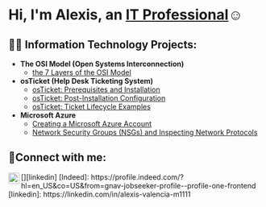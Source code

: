 <h1>Hi, I'm Alexis, an <a href="https://linkedin.com/in/alexis-valencia-m1111">IT Professional</a>☺</h1>

<h2>👨‍💻 Information Technology Projects:</h2>

- <b> The OSI Model (Open Systems Interconnection)</b>
  - [the 7 Layers of the OSI Model](https://github.com/AlexisVal08/The-OSI-Model-)
- <b>osTicket (Help Desk Ticketing System)</b>
  - [osTicket: Prerequisites and Installation](https://github.com/AlexisVal08/ostickets-prereqs)
  - [osTicket: Post-Installation Configuration](https://github.com/AlexisVal08/post-install-config)
  - [osTicket: Ticket Lifecycle Examples](https://github.com/AlexisVal08/ticket-lifecycle)
- <b>Microsoft Azure</b>
  - [Creating a Microsoft Azure Account](https://github.com/AlexisVal08/configure-ad)
  - [Network Security Groups (NSGs) and Inspecting Network Protocols](https://github.com/AlexisVal08/azure-network-protocols)
<h2>🤳Connect with me:</h2>
[<img align="left" alt="Alexis | LinkedIn" width="22px" src="https://cdn.jsdelivr.net/npm/simple-icons@v3/icons/linkedin.svg" />][linkedin]
[Indeed]: https://profile.indeed.com/?hl=en_US&co=US&from=gnav-jobseeker-profile--profile-one-frontend
[linkedin]: https://linkedin.com/in/alexis-valencia-m1111
